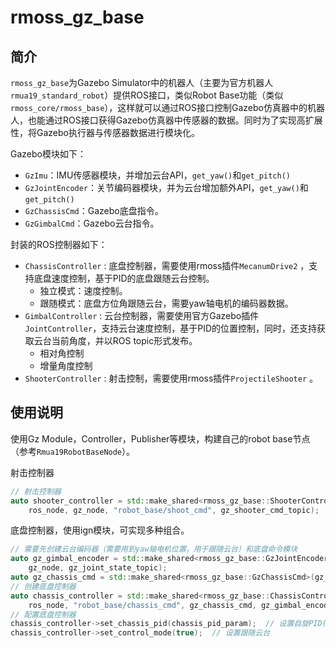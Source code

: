 # rmoss_gz_base

## 简介

`rmoss_gz_base`为Gazebo Simulator中的机器人（主要为官方机器人`rmua19_standard_robot`）提供ROS接口，类似Robot Base功能（类似`rmoss_core/rmoss_base`），这样就可以通过ROS接口控制Gazebo仿真器中的机器人，也能通过ROS接口获得Gazebo仿真器中传感器的数据。同时为了实现高扩展性，将Gazebo执行器与传感器数据进行模块化。

Gazebo模块如下：

* `GzImu`：IMU传感器模块，并增加云台API，`get_yaw()`和`get_pitch()` 
* `GzJointEncoder`：关节编码器模块，并为云台增加额外API，`get_yaw()`和`get_pitch()` 
* `GzChassisCmd`：Gazebo底盘指令。
* `GzGimbalCmd`：Gazebo云台指令。

封装的ROS控制器如下：

* `ChassisController` : 底盘控制器，需要使用rmoss插件`MecanumDrive2` ，支持底盘速度控制，基于PID的底盘跟随云台控制。
  * 独立模式：速度控制。
  * 跟随模式：底盘方位角跟随云台，需要yaw轴电机的编码器数据。
* `GimbalController` : 云台控制器，需要使用官方Gazebo插件`JointController`，支持云台速度控制，基于PID的位置控制，同时，还支持获取云台当前角度，并以ROS topic形式发布。
  * 相对角控制
  * 增量角度控制
* `ShooterController` : 射击控制，需要使用rmoss插件`ProjectileShooter` 。

## 使用说明

使用Gz Module，Controller，Publisher等模块，构建自己的robot base节点（参考`Rmua19RobotBaseNode`）。

射击控制器

```c++
// 射击控制器
auto shooter_controller = std::make_shared<rmoss_gz_base::ShooterController>(
    ros_node, gz_node, "robot_base/shoot_cmd", gz_shooter_cmd_topic);
```

底盘控制器，使用ign模块，可实现多种组合。

```c++
// 需要先创建云台编码器（需要用到yaw轴电机位置，用于跟随云台）和底盘命令模块
auto gz_gimbal_encoder = std::make_shared<rmoss_gz_base::GzJointEncoder>(
    gz_node, gz_joint_state_topic);
auto gz_chassis_cmd = std::make_shared<rmoss_gz_base::GzChassisCmd>(gz_node, gz_chassis_cmd_topic);
// 创建底盘控制器
auto chassis_controller = std::make_shared<rmoss_gz_base::ChassisController>(
    ros_node, "robot_base/chassis_cmd", gz_chassis_cmd, gz_gimbal_encoder);
// 配置底盘控制器
chassis_controller->set_chassis_pid(chassis_pid_param);  // 设置自旋PID(用于跟随云台位置)
chassis_controller->set_control_mode(true);  // 设置跟随云台
```
